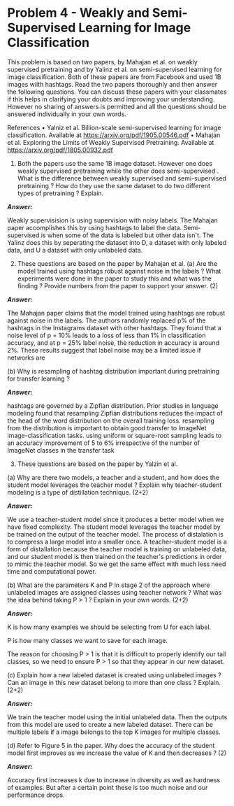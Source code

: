 # Problem 4 - Weakly and Semi-Supervised Learning for Image Classification

This problem is based on two papers, by Mahajan et al. on weakly supervised pretraining and by Yalinz et al. on semi-supervised learning for image classification. Both of these papers are from Facebook and used 1B images wiith hashtags. Read the two papers thoroughly and then answer the following questions. You can discuss these papers with your classmates if this helps in clarifying your doubts and improving your understanding. However no sharing of answers is permitted and all the questions should be answered individually in your own words.

References
• Yalniz et al. Billion-scale semi-supervised learning for image classification. Available at https://arxiv.org/pdf/1905.00546.pdf
• Mahajan et al. Exploring the Limits of Weakly Supervised Pretraining. Available at https://arxiv.org/pdf/1805.00932.pdf

1. Both the papers use the same 1B image dataset. However one does weakly supervised pretraining while the other does semi-supervised . What is the difference between weakly supervised and semi-supervised pretraining ? How do they use the same dataset to do two different types of pretraining ? Explain.

***Answer:***

Weakly supervisision is using supervision with noisy labels. The Mahajan paper accomplishes this by using hashtags to label the data. Semi-supervised is when some of the data is labeled but other data isn't. The Yalinz does this by seperating the dataset into D, a dataset with only labeled data, and U a dataset with only unlabeled data.



2. These questions are based on the paper by Mahajan et al.
(a) Are the model trained using hashtags robust against noise in the labels ? What experiments were done in the paper to study this and what was the finding ? Provide numbers from the paper to support your answer. (2)

***Answer:***

The Mahajan paper claims that the model trained using hashtags are robust against noise in the labels. The authors randomly replaced p% of the hashtags in the Instagrams dataset with other hashtags. They found that a noise level of p = 10% leads to a loss of less than 1% in classification accuracy, and at p = 25% label noise, the reduction in accuracy is around 2%. These results suggest that label noise may be a limited issue if networks are 

(b) Why is resampling of hashtag distribution important during pretraining for transfer learning ?

***Answer:***

hashtags are governed by a Zipfian distribution. Prior studies in language modeling found that resampling Zipfian distributions reduces
the impact of the head of the word distribution on the overall training loss. resampling from the distribution is important to obtain good transfer to ImageNet image-classification tasks. using uniform or square-root sampling leads to an accuracy improvement of 5 to 6% irrespective of the number of ImageNet classes in the transfer task

3. These questions are based on the paper by Yalzin et al.

(a) Why are there two models, a teacher and a student, and how does the student model leverages the
teacher model ? Explain why teacher-student modeling is a type of distillation technique. (2+2)

***Answer:***

We use a teacher-student model since it produces a better model when we have fixed complexity. The student model leverages the teacher model by be trained on the output of the teacher model. The process of distalation is to compress a large model into a smaller once. A teacher-student model is a form of distallation because the teacher model is training on unlabeled data, and our student model is then trained on the teacher's predictions in order to mimic the teacher model. So we get the same effect with much less need time and computational power.

(b) What are the parameters K and P in stage 2 of the approach where unlabeled images are assigned classes using teacher network ? What was the idea behind taking P > 1 ? Explain in your own words. (2+2)

***Answer:***

K is how many examples we should be selecting from U for each label.

P is how many classes we want to save for each image.

The reason for choosing P > 1 is that it is difficult to properly identify our tail classes, so we need to ensure P > 1 so that they appear in our new dataset. 


(c) Explain how a new labeled dataset is created using unlabeled images ? Can an image in this new dataset belong to more than one class ? Explain. (2+2)

***Answer:***

We train the teacher model using the initial unlabeled data. Then the outputs from this model are used to create a new labeled dataset. There can be multiple labels if a image belongs to the top K images for multiple classes. 

(d) Refer to Figure 5 in the paper. Why does the accuracy of the student model first improves as we increase the value of K and then decreases ? (2)

***Answer:***

Accuracy first increases k due to increase in diversity as well as hardness of examples. But after a certain point these is too much noise and our performance drops.  
